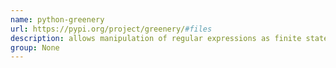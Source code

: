 ```yaml
---
name: python-greenery
url: https://pypi.org/project/greenery/#files
description: allows manipulation of regular expressions as finite state machines. URL : https://pypi.org/project/greenery/#files Groups : None
group: None
---
```

